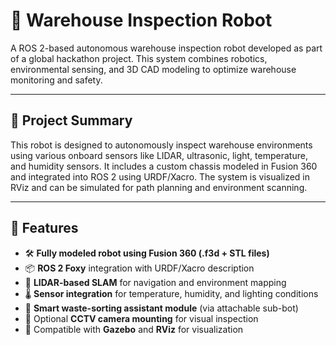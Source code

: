 # 🤖 Warehouse Inspection Robot

A ROS 2-based autonomous warehouse inspection robot developed as part of a global hackathon project. This system combines robotics, environmental sensing, and 3D CAD modeling to optimize warehouse monitoring and safety.

---

## 🧠 Project Summary

This robot is designed to autonomously inspect warehouse environments using various onboard sensors like LIDAR, ultrasonic, light, temperature, and humidity sensors. It includes a custom chassis modeled in Fusion 360 and integrated into ROS 2 using URDF/Xacro. The system is visualized in RViz and can be simulated for path planning and environment scanning.

---

## 🚀 Features

- 🛠️ **Fully modeled robot using Fusion 360 (.f3d + STL files)**
- 📦 **ROS 2 Foxy** integration with URDF/Xacro description
- 🧭 **LIDAR-based SLAM** for navigation and environment mapping
- 🌡️ **Sensor integration** for temperature, humidity, and lighting conditions
- 🧹 **Smart waste-sorting assistant module** (via attachable sub-bot)
- 📸 Optional **CCTV camera mounting** for visual inspection
- 🧾 Compatible with **Gazebo** and **RViz** for visualization

